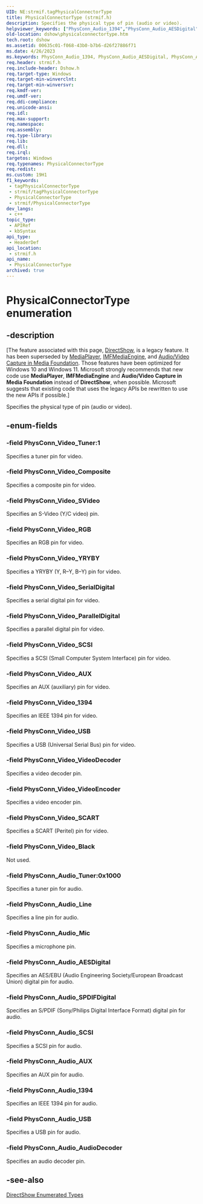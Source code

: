 ```yaml
---
UID: NE:strmif.tagPhysicalConnectorType
title: PhysicalConnectorType (strmif.h)
description: Specifies the physical type of pin (audio or video).
helpviewer_keywords: ["PhysConn_Audio_1394","PhysConn_Audio_AESDigital","PhysConn_Audio_AUX","PhysConn_Audio_AudioDecoder","PhysConn_Audio_Line","PhysConn_Audio_Mic","PhysConn_Audio_SCSI","PhysConn_Audio_SPDIFDigital","PhysConn_Audio_Tuner","PhysConn_Audio_USB","PhysConn_Video_1394","PhysConn_Video_AUX","PhysConn_Video_Black","PhysConn_Video_Composite","PhysConn_Video_ParallelDigital","PhysConn_Video_RGB","PhysConn_Video_SCART","PhysConn_Video_SCSI","PhysConn_Video_SVideo","PhysConn_Video_SerialDigital","PhysConn_Video_Tuner","PhysConn_Video_USB","PhysConn_Video_VideoDecoder","PhysConn_Video_VideoEncoder","PhysConn_Video_YRYBY","PhysicalConnectorType","PhysicalConnectorType enumeration [DirectShow]","PhysicalConnectorTypeEnumeration","dshow.physicalconnectortype","strmif/PhysConn_Audio_1394","strmif/PhysConn_Audio_AESDigital","strmif/PhysConn_Audio_AUX","strmif/PhysConn_Audio_AudioDecoder","strmif/PhysConn_Audio_Line","strmif/PhysConn_Audio_Mic","strmif/PhysConn_Audio_SCSI","strmif/PhysConn_Audio_SPDIFDigital","strmif/PhysConn_Audio_Tuner","strmif/PhysConn_Audio_USB","strmif/PhysConn_Video_1394","strmif/PhysConn_Video_AUX","strmif/PhysConn_Video_Black","strmif/PhysConn_Video_Composite","strmif/PhysConn_Video_ParallelDigital","strmif/PhysConn_Video_RGB","strmif/PhysConn_Video_SCART","strmif/PhysConn_Video_SCSI","strmif/PhysConn_Video_SVideo","strmif/PhysConn_Video_SerialDigital","strmif/PhysConn_Video_Tuner","strmif/PhysConn_Video_USB","strmif/PhysConn_Video_VideoDecoder","strmif/PhysConn_Video_VideoEncoder","strmif/PhysConn_Video_YRYBY","strmif/PhysicalConnectorType"]
old-location: dshow\physicalconnectortype.htm
tech.root: dshow
ms.assetid: 00635c01-f068-43b0-b7b6-d26f27886f71
ms.date: 4/26/2023
ms.keywords: PhysConn_Audio_1394, PhysConn_Audio_AESDigital, PhysConn_Audio_AUX, PhysConn_Audio_AudioDecoder, PhysConn_Audio_Line, PhysConn_Audio_Mic, PhysConn_Audio_SCSI, PhysConn_Audio_SPDIFDigital, PhysConn_Audio_Tuner, PhysConn_Audio_USB, PhysConn_Video_1394, PhysConn_Video_AUX, PhysConn_Video_Black, PhysConn_Video_Composite, PhysConn_Video_ParallelDigital, PhysConn_Video_RGB, PhysConn_Video_SCART, PhysConn_Video_SCSI, PhysConn_Video_SVideo, PhysConn_Video_SerialDigital, PhysConn_Video_Tuner, PhysConn_Video_USB, PhysConn_Video_VideoDecoder, PhysConn_Video_VideoEncoder, PhysConn_Video_YRYBY, PhysicalConnectorType, PhysicalConnectorType enumeration [DirectShow], PhysicalConnectorTypeEnumeration, dshow.physicalconnectortype, strmif/PhysConn_Audio_1394, strmif/PhysConn_Audio_AESDigital, strmif/PhysConn_Audio_AUX, strmif/PhysConn_Audio_AudioDecoder, strmif/PhysConn_Audio_Line, strmif/PhysConn_Audio_Mic, strmif/PhysConn_Audio_SCSI, strmif/PhysConn_Audio_SPDIFDigital, strmif/PhysConn_Audio_Tuner, strmif/PhysConn_Audio_USB, strmif/PhysConn_Video_1394, strmif/PhysConn_Video_AUX, strmif/PhysConn_Video_Black, strmif/PhysConn_Video_Composite, strmif/PhysConn_Video_ParallelDigital, strmif/PhysConn_Video_RGB, strmif/PhysConn_Video_SCART, strmif/PhysConn_Video_SCSI, strmif/PhysConn_Video_SVideo, strmif/PhysConn_Video_SerialDigital, strmif/PhysConn_Video_Tuner, strmif/PhysConn_Video_USB, strmif/PhysConn_Video_VideoDecoder, strmif/PhysConn_Video_VideoEncoder, strmif/PhysConn_Video_YRYBY, strmif/PhysicalConnectorType
req.header: strmif.h
req.include-header: Dshow.h
req.target-type: Windows
req.target-min-winverclnt: 
req.target-min-winversvr: 
req.kmdf-ver: 
req.umdf-ver: 
req.ddi-compliance: 
req.unicode-ansi: 
req.idl: 
req.max-support: 
req.namespace: 
req.assembly: 
req.type-library: 
req.lib: 
req.dll: 
req.irql: 
targetos: Windows
req.typenames: PhysicalConnectorType
req.redist: 
ms.custom: 19H1
f1_keywords:
 - tagPhysicalConnectorType
 - strmif/tagPhysicalConnectorType
 - PhysicalConnectorType
 - strmif/PhysicalConnectorType
dev_langs:
 - c++
topic_type:
 - APIRef
 - kbSyntax
api_type:
 - HeaderDef
api_location:
 - strmif.h
api_name:
 - PhysicalConnectorType
archived: true
---
```


# PhysicalConnectorType enumeration


## -description

\[The feature associated with this page, [DirectShow](/windows/win32/directshow/directshow), is a legacy feature. It has been superseded by [MediaPlayer](/uwp/api/Windows.Media.Playback.MediaPlayer), [IMFMediaEngine](/windows/win32/api/mfmediaengine/nn-mfmediaengine-imfmediaengine), and [Audio/Video Capture in Media Foundation](/windows/win32/medfound/audio-video-capture-in-media-foundation). Those features have been optimized for Windows 10 and Windows 11. Microsoft strongly recommends that new code use **MediaPlayer**, **IMFMediaEngine** and **Audio/Video Capture in Media Foundation** instead of **DirectShow**, when possible. Microsoft suggests that existing code that uses the legacy APIs be rewritten to use the new APIs if possible.\]

Specifies the physical type of pin (audio or video).

## -enum-fields

### -field PhysConn_Video_Tuner:1

Specifies a tuner pin for video.

### -field PhysConn_Video_Composite

Specifies a composite pin for video.

### -field PhysConn_Video_SVideo

Specifies an S-Video (Y/C video) pin.

### -field PhysConn_Video_RGB

Specifies an RGB pin for video.

### -field PhysConn_Video_YRYBY

Specifies a YRYBY (Y, R–Y, B–Y) pin for video.

### -field PhysConn_Video_SerialDigital

Specifies a serial digital pin for video.

### -field PhysConn_Video_ParallelDigital

Specifies a parallel digital pin for video.

### -field PhysConn_Video_SCSI

Specifies a SCSI (Small Computer System Interface) pin for video.

### -field PhysConn_Video_AUX

Specifies an AUX (auxiliary) pin for video.

### -field PhysConn_Video_1394

Specifies an IEEE 1394 pin for video.

### -field PhysConn_Video_USB

Specifies a USB (Universal Serial Bus) pin for video.

### -field PhysConn_Video_VideoDecoder

Specifies a video decoder pin.

### -field PhysConn_Video_VideoEncoder

Specifies a video encoder pin.

### -field PhysConn_Video_SCART

Specifies a SCART (Peritel) pin for video.

### -field PhysConn_Video_Black

Not used.

### -field PhysConn_Audio_Tuner:0x1000

Specifies a tuner pin for audio.

### -field PhysConn_Audio_Line

Specifies a line pin for audio.

### -field PhysConn_Audio_Mic

Specifies a microphone pin.

### -field PhysConn_Audio_AESDigital

Specifies an AES/EBU (Audio Engineering Society/European Broadcast Union) digital pin for audio.

### -field PhysConn_Audio_SPDIFDigital

Specifies an S/PDIF (Sony/Philips Digital Interface Format) digital pin for audio.

### -field PhysConn_Audio_SCSI

Specifies a SCSI pin for audio.

### -field PhysConn_Audio_AUX

Specifies an AUX pin for audio.

### -field PhysConn_Audio_1394

Specifies an IEEE 1394 pin for audio.

### -field PhysConn_Audio_USB

Specifies a USB pin for audio.

### -field PhysConn_Audio_AudioDecoder

Specifies an audio decoder pin.

## -see-also

<a href="/windows/desktop/DirectShow/directshow-enumerated-types">DirectShow Enumerated Types</a>
